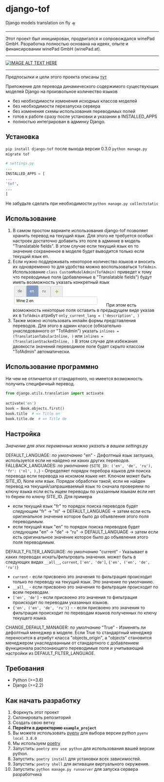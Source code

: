 # django-tof
Django models translation on fly 🛸️

----
Этот проект был инициирован, продвигался и сопровождался winePad GmbH. Разработка полностью основана на идеях, опыте и финансировании winePad GmbH (winePad.at).

----

[![IMAGE ALT TEXT HERE](https://img.youtube.com/vi/i0QJJJEMKSU/0.jpg)](https://www.youtube.com/watch?v=i0QJJJEMKSU)

----
Предпосылки и цели этого проекта описаны [тут](https://github.com/mom1/django-tof/wiki/django-tof)

Приложение для перевода динамического содержимого существующих моделей Django на произвольное количество языков 

- без необходимости изменения исходных классов моделей
- без необходимости перезапуска сервера
- без изменения схемы использования переводимых полей
- готов к работе сразу после установки и указании в INSTALLED_APPS
- полностью интегрирован в админку Django.

## Установка

`pip install django-tof` после выхода версии 0.3.0
`python manage.py migrate tof`

~~~python
# settings.py
...
INSTALLED_APPS = [
...
'tof',
...
]
~~~
Не забудьте сделать при необходимости `python manage.py collectstatic`

## Использование

1. В самом простом варианте использования django-tof позволяет хранить перевод на текущий язык. 
Для этого не требуется особых настроек достаточно добавить это поле в админке в модель "Translatable fields".
В этом случае если текущий язык en то значение сохраненное в моделе будет выводится только если текущий язык en.
1. Если нужно поддерживать некоторое количество языков и вносить их одновременно то для удобства можно воспользоваться `TofAdmin`.
Использование `class CustomModelAdmin(TofAdmin)` приведет к тому что переводимые поля (добавленные в "Translatable fields") будут иметь возможность
указать конкретный язык
![Widget for translatable fields](docs/images/field_with_langs.jpeg)
При этом есть возможность некоторые поля оставить в предыдущем виде указав их в `TofAdmin` атрибут `only_current_lang = ('description', )`
1. Также можно использовать инлайн формы представления переводов. Для этого в админ классе (обязательно унаследованного от "TofAdmin") указать
`inlines = (TranslationTabularInline, )` или `inlines = (TranslationStackedInline, )`
В этом случае для избежания двоякости значений переводимое поле будет скрыто классом "TofAdmin" автоматически.

## Использование программно

Ни чем не отличается от стандартного, но имеется возможность получить специфичный перевод.

~~~python
from django.utils.translation import activate

activate('en')
book = Book.objects.first()
book.title  # => Title en
book.title.de  # => Title de
~~~ 

## Настройка

_Значение для этих переменных можно указать в вашем settings.py_

DEFAULT_LANGUAGE: _по умолчанию_ "en" - Дефолтный язык заглушка, используется если не найдено ни каких других переводов.
FALLBACK_LANGUAGES: _по умолчанию_ `{SITE_ID: ('en', 'de', 'ru'), 'fr': ('nl', ),}` - Определяет порядок перебора языков для поиска перевода если перевода на искомом 
языке нет. Ключом может быть SITE_ID, None или язык. 
Порядок обработки такой, если не найден перевод на текущий/запрашиваемый язык то сначала проверяем по ключу языка если есть ищем переводы по указанным языкам если нет то берем по ключу SITE_ID.
Для примера 

- если текущий язык "fr" то порядок поиска переводов будет следующим "fr" -> "nl" -> DEFAULT_LANGUAGE -> затем если есть оригинальное значение которое было до объявления этого поля переводимым. 
- если текущий язык "en" то порядок поиска переводов будет следующим "en" -> "de" -> "ru" -> DEFAULT_LANGUAGE -> затем если есть оригинальное значение которое было до объявления этого поля переводимым. 

DEFAULT_FILTER_LANGUAGE: _по умолчанию_ "current" - Указывает в каких переводах искать/фильтровать значения. может быть в следующих видах `__all__`, `current`, `['en', 'de']`, `{'en', ('en', 'de', 'ru')}`

- `current` - если присвоено это значения то фильтрация происходит только по переводу на текущий язык. Это значение по умолчанию.
- `__all__` - если присвоено это значения то фильтрация происходит по всем переводам.
- `['en', 'de']` - если присвоено это значения то фильтрация происходит по переводам указанных языков.
- `{'en', ('en', 'de', 'ru')}` - - если присвоено это значения то фильтрация происходит по переводам языков полученных по ключу текущего языка.

CHANGE_DEFAULT_MANAGER: _по умолчанию_ "True" - Изменять ли дефолтный менеджер в моделе. Если True то стандартный менеджер переносится в атрибут класса "objects_origin", 
а "objects" становится менеджером унаследованным от стандартного с добавлением функционала распознающего переводимые поля и учитывающий настройки из DEFAULT_FILTER_LANGUAGE.

## Требования

- Python (\>=3.6)
- Django (\>=2.2)

## Как начать разработку
1. Форкнуть этот проект
1. Склонировать репозиторий
1. Создать свою ветку
1. **Перейти в директорию `example_project`**
1. Вы можете использовать [pyenv](https://github.com/pyenv/pyenv) для выбора версии python `pyenv local 3.8.0`
1. Мы используем [poetry](https://poetry.eustace.io/docs/#installation)
1. Запустить: `poetry env use python` для использования вашей версии python.
1. Запустить: `poetry install` для установки всех зависимостей.
1. Запустить: `poetry shell` для активации виртуального окружения.
1. Запустить: `python manage.py runserver` для запуска сервера разработчика
